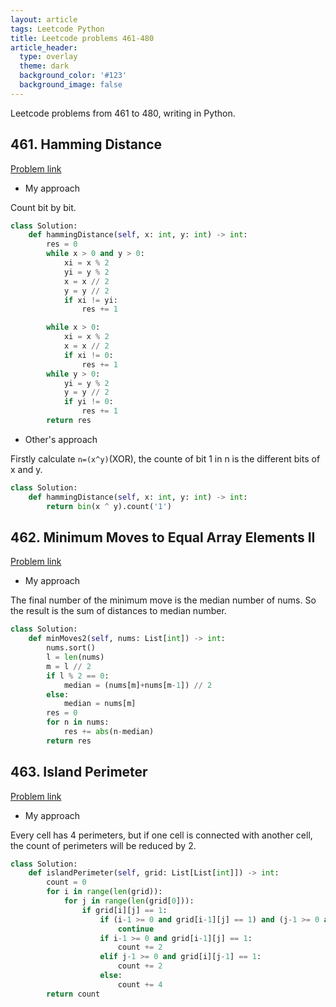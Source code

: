 ```yaml
---
layout: article
tags: Leetcode Python
title: Leetcode problems 461-480
article_header:
  type: overlay
  theme: dark
  background_color: '#123'
  background_image: false
---
```


Leetcode problems from 461 to 480, writing in Python.

<!--more-->

## 461. Hamming Distance

[Problem link](https://leetcode.com/problems/hamming-distance/)

- My approach

Count bit by bit.

```python
class Solution:
    def hammingDistance(self, x: int, y: int) -> int:
        res = 0
        while x > 0 and y > 0:
            xi = x % 2
            yi = y % 2
            x = x // 2
            y = y // 2
            if xi != yi:
                res += 1

        while x > 0:
            xi = x % 2
            x = x // 2
            if xi != 0:
                res += 1
        while y > 0:
            yi = y % 2
            y = y // 2
            if yi != 0:
                res += 1
        return res
```

- Other's approach

Firstly calculate `n=(x^y)`(XOR), the counte of bit 1 in n is the different bits of x and y.

```python
class Solution:
    def hammingDistance(self, x: int, y: int) -> int:
        return bin(x ^ y).count('1')
```


## 462. Minimum Moves to Equal Array Elements II

[Problem link](https://leetcode.com/problems/minimum-moves-to-equal-array-elements-ii/)

- My approach

The final number of the minimum move is the median number of nums. So the result is the sum of distances to median number.

```python
class Solution:
    def minMoves2(self, nums: List[int]) -> int:
        nums.sort()
        l = len(nums)
        m = l // 2
        if l % 2 == 0:
            median = (nums[m]+nums[m-1]) // 2
        else:
            median = nums[m]
        res = 0
        for n in nums:
            res += abs(n-median)
        return res
```


## 463. Island Perimeter

[Problem link](https://leetcode.com/problems/island-perimeter/)

- My approach

Every cell has 4 perimeters, but if one cell is connected with another cell, the count of perimeters will be reduced by 2.

```python
class Solution:
    def islandPerimeter(self, grid: List[List[int]]) -> int:
        count = 0
        for i in range(len(grid)):
            for j in range(len(grid[0])):
                if grid[i][j] == 1:
                    if (i-1 >= 0 and grid[i-1][j] == 1) and (j-1 >= 0 and grid[i][j-1] == 1):
                        continue
                    if i-1 >= 0 and grid[i-1][j] == 1:
                        count += 2
                    elif j-1 >= 0 and grid[i][j-1] == 1:
                        count += 2
                    else:
                        count += 4
        return count
```

